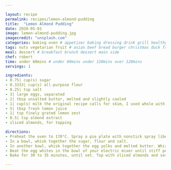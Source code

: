 ```yaml
---

layout: recipe
permalink: recipes/lemon-almond-pudding 
title:  "Lemon Almond Pudding"
date: 2020-05-01
image: lemon-almond-pudding.jpg 
imagecredit: "unsplash.com" 
categories: baking oven # appetizer baking dressing drink grill healthyish marinade oven pickling quick raw salad sandwich sauce snack soup
tags: nuts vegetarian fruit # asian beef bread burger christmas duck french fruit indian italian mexican nuts pasta pork poultry rice seafood thanksgiving vegetarian
meal: dessert # breakfast brunch dessert main side
chef: robert 
time: under 60mins # under 60mins under 120mins over 120mins
servings: 1 

ingredients:
- 0.75| cup(s) sugar
- 0.3333| cup(s) all-purpose flour
- 0.25| tsp salt
- 3| large eggs, separated
- 2| tbsp unsalted butter, melted and slightly cooled
- 1| cup(s) milk the original recipe calls for skim, I used whole with good results
- 5| tbsp fresh lemon juice
- 1| tsp finely grated lemon zest
- 0.5| tsp almond extract
- sliced almonds, for topping

directions:
- Preheat the oven to 170°C. Spray a pie plate with nonstick spray liberally, or brush it with melted butter.
- In a bowl, whisk together the sugar, flour and salt.
- In another bowl, whisk together the egg yolks and melted butter. Whisk in the milk, lemon juice, almond extract and lemon zest until combined. Stir in the dry ingredients.
- Beat the egg whites in the bowl of your electric mixer until stiff peaks form. Slowly fold the egg whites into the lemon mixture, gently, until combined. Pour the batter into the pie plate.
- Bake for 30 to 35 minutes, until set. Top with sliced almonds and serve.

--- 
```

